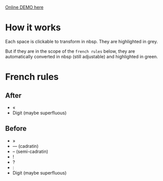 [Online DEMO here](https://nbsp-highlight-600ea2c3cdac.herokuapp.com/)

# How it works
Each space is clickable to transform in nbsp. They are highlighted in grey.

But if they are in the scope of the `french rules` below, they are automatically converted in nbsp (still adjustable) and highlighted in green.

# French rules
## After
- «
- Digit (maybe superfluous)

## Before
- »
- — (cadratin)
- – (semi-cadratin)
- !
- ?
- :
- Digit (maybe superfluous)
